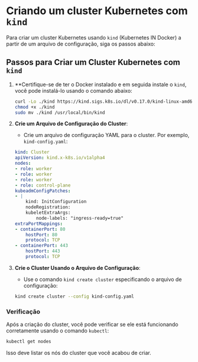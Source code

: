 # Criando um cluster Kubernetes com `kind`

Para criar um cluster Kubernetes usando `kind` (Kubernetes IN Docker) a partir de um arquivo de configuração, siga os passos abaixo:

## Passos para Criar um Cluster Kubernetes com `kind`

1. **Certifique-se de ter o Docker instalado e em seguida instale o `kind`, você pode instalá-lo usando o comando abaixo:

    ```bash
    curl -Lo ./kind https://kind.sigs.k8s.io/dl/v0.17.0/kind-linux-amd64
    chmod +x ./kind
    sudo mv ./kind /usr/local/bin/kind
    ```

2. **Crie um Arquivo de Configuração do Cluster**:
    - Crie um arquivo de configuração YAML para o cluster. Por exemplo, `kind-config.yaml`:

    ```yaml
    kind: Cluster
    apiVersion: kind.x-k8s.io/v1alpha4
    nodes:
    - role: worker
    - role: worker
    - role: worker
    - role: control-plane
    kubeadmConfigPatches:
    - |
        kind: InitConfiguration
        nodeRegistration:
        kubeletExtraArgs:
            node-labels: "ingress-ready=true"
    extraPortMappings:
    - containerPort: 80
        hostPort: 80
        protocol: TCP
    - containerPort: 443
        hostPort: 443
        protocol: TCP
    ```

3. **Crie o Cluster Usando o Arquivo de Configuração**:
    - Use o comando `kind create cluster` especificando o arquivo de configuração:

    ```bash
    kind create cluster --config kind-config.yaml
    ```

### Verificação

Após a criação do cluster, você pode verificar se ele está funcionando corretamente usando o comando `kubectl`:

```bash
kubectl get nodes
```

Isso deve listar os nós do cluster que você acabou de criar.
